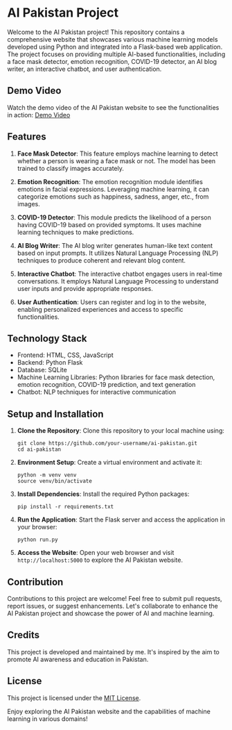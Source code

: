 # AI Pakistan Project

Welcome to the AI Pakistan project! This repository contains a comprehensive website that showcases various machine learning models developed using Python and integrated into a Flask-based web application. The project focuses on providing multiple AI-based functionalities, including a face mask detector, emotion recognition, COVID-19 detector, an AI blog writer, an interactive chatbot, and user authentication.

## Demo Video

Watch the demo video of the AI Pakistan website to see the functionalities in action: [Demo Video](https://youtu.be/iJM39M3Ww1w)

## Features

1. **Face Mask Detector**: This feature employs machine learning to detect whether a person is wearing a face mask or not. The model has been trained to classify images accurately.

2. **Emotion Recognition**: The emotion recognition module identifies emotions in facial expressions. Leveraging machine learning, it can categorize emotions such as happiness, sadness, anger, etc., from images.

3. **COVID-19 Detector**: This module predicts the likelihood of a person having COVID-19 based on provided symptoms. It uses machine learning techniques to make predictions.

4. **AI Blog Writer**: The AI blog writer generates human-like text content based on input prompts. It utilizes Natural Language Processing (NLP) techniques to produce coherent and relevant blog content.

5. **Interactive Chatbot**: The interactive chatbot engages users in real-time conversations. It employs Natural Language Processing to understand user inputs and provide appropriate responses.

6. **User Authentication**: Users can register and log in to the website, enabling personalized experiences and access to specific functionalities.

## Technology Stack

- Frontend: HTML, CSS, JavaScript
- Backend: Python Flask
- Database: SQLite
- Machine Learning Libraries: Python libraries for face mask detection, emotion recognition, COVID-19 prediction, and text generation
- Chatbot: NLP techniques for interactive communication

## Setup and Installation

1. **Clone the Repository**: Clone this repository to your local machine using:
   ```
   git clone https://github.com/your-username/ai-pakistan.git
   cd ai-pakistan
   ```

2. **Environment Setup**: Create a virtual environment and activate it:
   ```
   python -m venv venv
   source venv/bin/activate
   ```

3. **Install Dependencies**: Install the required Python packages:
   ```
   pip install -r requirements.txt
   ```

4. **Run the Application**: Start the Flask server and access the application in your browser:
   ```
   python run.py
   ```

5. **Access the Website**: Open your web browser and visit `http://localhost:5000` to explore the AI Pakistan website.


## Contribution

Contributions to this project are welcome! Feel free to submit pull requests, report issues, or suggest enhancements. Let's collaborate to enhance the AI Pakistan project and showcase the power of AI and machine learning.

## Credits

This project is developed and maintained by me. It's inspired by the aim to promote AI awareness and education in Pakistan.

## License

This project is licensed under the [MIT License](LICENSE).

Enjoy exploring the AI Pakistan website and the capabilities of machine learning in various domains!
